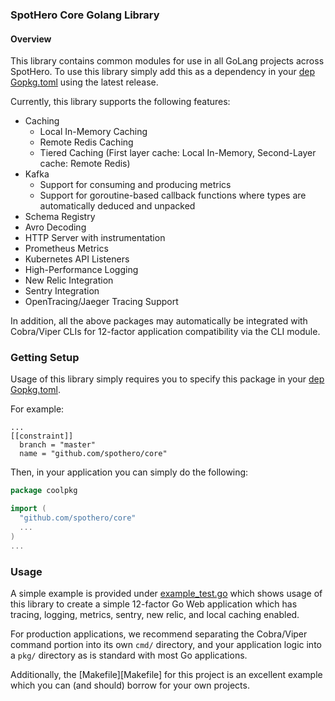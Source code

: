 ### SpotHero Core Golang Library

#### Overview
This library contains common modules for use in all GoLang projects across SpotHero. To use this
library simply add this as a dependency in your [dep Gopkg.toml](https://github.com/golang/dep/blob/master/docs/Gopkg.toml.md) using the latest release.

Currently, this library supports the following features:

* Caching
  * Local In-Memory Caching
  * Remote Redis Caching
  * Tiered Caching (First layer cache: Local In-Memory, Second-Layer cache: Remote Redis)
* Kafka
  * Support for consuming and producing metrics
  * Support for goroutine-based callback functions where types are automatically deduced and
    unpacked
* Schema Registry
* Avro Decoding
* HTTP Server with instrumentation
* Prometheus Metrics
* Kubernetes API Listeners
* High-Performance Logging
* New Relic Integration
* Sentry Integration
* OpenTracing/Jaeger Tracing Support

In addition, all the above packages may automatically be integrated with Cobra/Viper CLIs for
12-factor application compatibility via the CLI module.

### Getting Setup

Usage of this library simply requires you to specify this package in your [dep Gopkg.toml](https://github.com/golang/dep/blob/master/docs/Gopkg.toml.md).

For example:

```
...
[[constraint]]
  branch = "master"
  name = "github.com/spothero/core"
```

Then, in your application you can simply do the following:

```go
package coolpkg

import (
  "github.com/spothero/core"
  ...
)
...
```

### Usage

A simple example is provided under [example_test.go](example_test.go) which shows usage of this
library to create a simple 12-factor Go Web application which has tracing, logging, metrics,
sentry, new relic, and local caching enabled.

For production applications, we recommend separating the Cobra/Viper command portion into its own
`cmd/` directory, and your application logic into a `pkg/` directory as is standard with most Go
applications.

Additionally, the [Makefile][Makefile] for this project is an excellent example which you can (and should)
borrow for your own projects.
